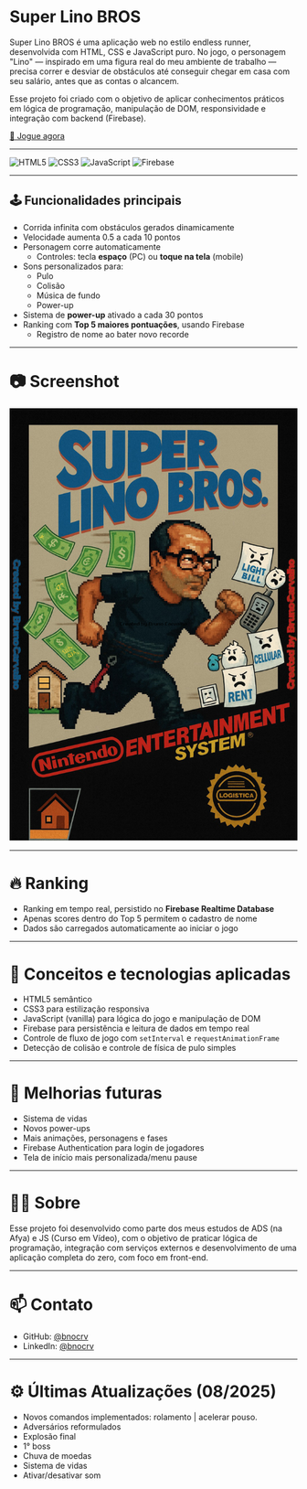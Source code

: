 # Super Lino BROS

Super Lino BROS é uma aplicação web no estilo endless runner, desenvolvida com HTML, CSS e JavaScript puro. No jogo, o personagem "Lino" — inspirado em uma figura real do meu ambiente de trabalho — precisa correr e desviar de obstáculos até conseguir chegar em casa com seu salário, antes que as contas o alcancem.  

Esse projeto foi criado com o objetivo de aplicar conhecimentos práticos em lógica de programação, manipulação de DOM, responsividade e integração com backend (Firebase).

[🔗 Jogue agora](https://superlinobros.vercel.app)

---

![HTML5](https://img.shields.io/badge/HTML5-E34F26?style=flat&logo=html5&logoColor=white)
![CSS3](https://img.shields.io/badge/CSS3-1572B6?style=flat&logo=css3&logoColor=white)
![JavaScript](https://img.shields.io/badge/JavaScript-F7DF1E?style=flat&logo=javascript&logoColor=black)
![Firebase](https://img.shields.io/badge/Firebase-FFCA28?style=flat&logo=firebase&logoColor=black)

---

## 🕹️ Funcionalidades principais

- Corrida infinita com obstáculos gerados dinamicamente
- Velocidade aumenta 0.5 a cada 10 pontos
- Personagem corre automaticamente
  - Controles: tecla **espaço** (PC) ou **toque na tela** (mobile)
- Sons personalizados para:
  - Pulo
  - Colisão
  - Música de fundo
  - Power-up
- Sistema de **power-up** ativado a cada 30 pontos
- Ranking com **Top 5 maiores pontuações**, usando Firebase
  - Registro de nome ao bater novo recorde

---

# 📷 Screenshot

<img src="img/screenshot.png" alt="Screenshot do Super Lino BROS" width="600"/>

---

# 🔥 Ranking

- Ranking em tempo real, persistido no **Firebase Realtime Database**
- Apenas scores dentro do Top 5 permitem o cadastro de nome
- Dados são carregados automaticamente ao iniciar o jogo

---

# 🧠 Conceitos e tecnologias aplicadas

- HTML5 semântico
- CSS3 para estilização responsiva
- JavaScript (vanilla) para lógica do jogo e manipulação de DOM
- Firebase para persistência e leitura de dados em tempo real
- Controle de fluxo de jogo com `setInterval` e `requestAnimationFrame`
- Detecção de colisão e controle de física de pulo simples

---

# 🧪 Melhorias futuras

- Sistema de vidas
- Novos power-ups
- Mais animações, personagens e fases
- Firebase Authentication para login de jogadores
- Tela de início mais personalizada/menu pause

---

# 👨‍💻 Sobre

Esse projeto foi desenvolvido como parte dos meus estudos de ADS (na Afya) e JS (Curso em Vídeo), com o objetivo de praticar lógica de programação, integração com serviços externos e desenvolvimento de uma aplicação completa do zero, com foco em front-end.

---

# 📫 Contato

- GitHub: [@bnocrv](https://github.com/bnocrv)
- LinkedIn: [@bnocrv](https://linkedin.com/in/bnocrv)

---

# ⚙️ Últimas Atualizações (08/2025)
- Novos comandos implementados: rolamento | acelerar pouso. 
- Adversários reformulados
- Explosão final
- 1° boss
- Chuva de moedas 
- Sistema de vidas 
- Ativar/desativar som



